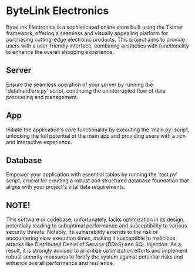 ﻿# ByteLink Electronics

ByteLink Electronics is a sophisticated online store built using the Tkinter framework, offering a seamless and visually appealing platform for purchasing cutting-edge electronic products. This project aims to provide users with a user-friendly interface, combining aesthetics with functionality to enhance the overall shopping experience.
##

## Server
Ensure the seamless operation of your server by running the 'datahandlers.py' script, continuing the uninterrupted flow of data processing and management.

## App
Initiate the application's core functionality by executing the 'main.py' script, unlocking the full potential of the main app and providing users with a rich and interactive experience.
## Database
Empower your application with essential tables by running the 'test.py' script, crucial for creating a robust and structured database foundation that aligns with your project's vital data requirements.

## NOTE!

This software or codebase, unfortunately, lacks optimization in its design, potentially leading to suboptimal performance and susceptibility to various security threats. Notably, its vulnerability extends to the risk of encountering slow execution times, making it susceptible to malicious attacks like Distributed Denial of Service (DDoS) and SQL Injection. As a result, it is strongly advised to prioritize optimization efforts and implement robust security measures to fortify the system against potential risks and enhance overall performance and resilience.
